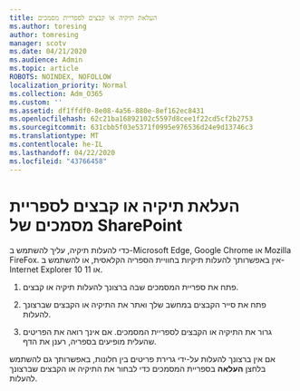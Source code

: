 ```yaml
---
title: העלאת תיקיה או קבצים לספריית מסמכים
ms.author: toresing
author: tomresing
manager: scotv
ms.date: 04/21/2020
ms.audience: Admin
ms.topic: article
ROBOTS: NOINDEX, NOFOLLOW
localization_priority: Normal
ms.collection: Adm_O365
ms.custom: ''
ms.assetid: df1ffdf0-8e08-4a56-880e-8ef162ec8431
ms.openlocfilehash: 62c21ba16892102c5597d8cee1f22cd5cf2b2753
ms.sourcegitcommit: 631cbb5f03e5371f0995e976536d24e9d13746c3
ms.translationtype: MT
ms.contentlocale: he-IL
ms.lasthandoff: 04/22/2020
ms.locfileid: "43766458"
---
```

# <a name="upload-a-folder-or-files-to-a-sharepoint-document-library"></a>העלאת תיקיה או קבצים לספריית מסמכים של SharePoint

כדי להעלות תיקיה, עליך להשתמש ב-Microsoft Edge, Google Chrome או Mozilla FireFox. אין באפשרותך להעלות תיקיות בחוויית הספריה הקלאסית, או להשתמש ב-Internet Explorer 10 או 11.
  
1. פתח את ספריית המסמכים שבה ברצונך להעלות תיקיה או קבצים.
    
2. פתח את סייר הקבצים במחשב שלך ואתר את התיקיה או הקבצים שברצונך להעלות.
    
3. גרור את התיקיה או הקבצים לספריית המסמכים. אם אינך רואה את הפריטים שהעלית מופיעים בספריה, רענן את הדף. 
    
אם אין ברצונך להעלות על-ידי גרירת פריטים בין חלונות, באפשרותך גם להשתמש בלחצן **העלאה** בספריית המסמכים כדי לבחור את התיקיה או הקבצים שברצונך להעלות. 
  

